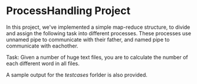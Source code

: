 <h1> ProcessHandling Project </h1>

In this project, we've implemented a simple map-reduce structure, to divide and assign the following task into different processes. These processes use unnamed pipe to
communicate with their father, and named pipe to communicate with eachother.

Task: Given a number of huge text files, you are to calculate the number of each different word in all files.

A sample output for the *testcases* forlder is also provided. 
